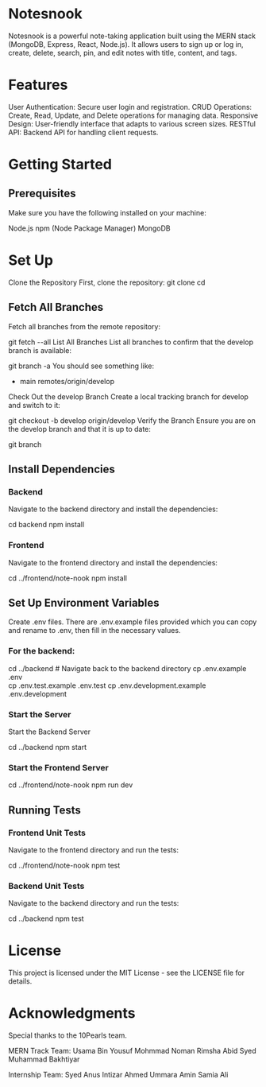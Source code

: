 # Notesnook

Notesnook is a powerful note-taking application built using the MERN stack (MongoDB, Express, React, Node.js). It allows users to sign up or log in, create, delete, search, pin, and edit notes with title, content, and tags.

# Features

User Authentication: Secure user login and registration.
CRUD Operations: Create, Read, Update, and Delete operations for managing data.
Responsive Design: User-friendly interface that adapts to various screen sizes.
RESTful API: Backend API for handling client requests.

# Getting Started

## Prerequisites

Make sure you have the following installed on your machine:

Node.js
npm (Node Package Manager)
MongoDB

# Set Up

Clone the Repository
First, clone the repository:
git clone <repository-url>
cd <repository-directory>

## Fetch All Branches

Fetch all branches from the remote repository:

git fetch --all
List All Branches
List all branches to confirm that the develop branch is available:

git branch -a
You should see something like:

- main
  remotes/origin/develop

Check Out the develop Branch
Create a local tracking branch for develop and switch to it:

git checkout -b develop origin/develop
Verify the Branch
Ensure you are on the develop branch and that it is up to date:

git branch

## Install Dependencies

### Backend

Navigate to the backend directory and install the dependencies:

cd backend
npm install

### Frontend

Navigate to the frontend directory and install the dependencies:

cd ../frontend/note-nook
npm install

## Set Up Environment Variables

Create .env files. There are .env.example files provided which you can copy and rename to .env, then fill in the necessary values.

### For the backend:

cd ../backend # Navigate back to the backend directory
cp .env.example .env  
cp .env.test.example .env.test
cp .env.development.example .env.development

### Start the Server

Start the Backend Server

cd ../backend
npm start

### Start the Frontend Server

cd ../frontend/note-nook
npm run dev

## Running Tests

### Frontend Unit Tests

Navigate to the frontend directory and run the tests:

cd ../frontend/note-nook
npm test

### Backend Unit Tests

Navigate to the backend directory and run the tests:

cd ../backend
npm test

# License

This project is licensed under the MIT License - see the LICENSE file for details.

# Acknowledgments

Special thanks to the 10Pearls team.

MERN Track Team:
Usama Bin Yousuf
Mohmmad Noman
Rimsha Abid
Syed Muhammad Bakhtiyar

Internship Team:
Syed Anus Intizar Ahmed
Ummara Amin
Samia Ali

